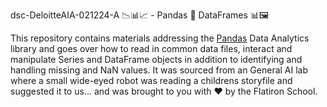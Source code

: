 dsc-DeloitteAIA-021224-A 📉📊📈 -  Pandas 🐼 DataFrames 📊🖼

This repository contains materials addressing the [Pandas](https://pandas.pydata.org/) Data Analytics library and goes over how to read in common data files, interact and manipulate Series and DataFrame objects in addition to identifying and handling missing and NaN values. It was sourced from an General AI lab where a small wide-eyed robot was reading a childrens storyfile and suggested it to us... and was brought to you with ❤️ by the Flatiron School.

[](https://media.giphy.com/media/EatwJZRUIv41G/giphy.gif?cid=790b7611ewpf4m8af7s8rrqwpjondtqnwavzbwiriqalqjmn&ep=v1_gifs_search&rid=giphy.gif&ct=g)